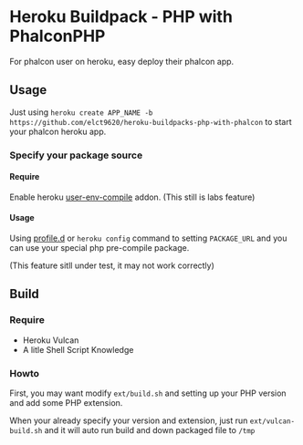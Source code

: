 Heroku Buildpack - PHP with PhalconPHP
===

For phalcon user on heroku, easy deploy their phalcon app.

Usage
---

Just using `heroku create APP_NAME -b https://github.com/elct9620/heroku-buildpacks-php-with-phalcon` to start your phalcon heroku app.

### Specify your package source

#### Require

Enable heroku [user-env-compile](https://devcenter.heroku.com/articles/labs-user-env-compile) addon. (This still is labs feature)

#### Usage

Using [profile.d](https://devcenter.heroku.com/articles/profiled) or `heroku config` command to setting `PACKAGE_URL` and you can use your special php pre-compile package.

(This feature sitll under test, it may not work correctly)

Build
---

### Require

* Heroku Vulcan
* A litle Shell Script Knowledge

### Howto

First, you may want modify `ext/build.sh` and setting up your PHP version and add some PHP extension.

When your already specify your version and extension, just run `ext/vulcan-build.sh` and it will auto run build and down packaged file to `/tmp`


